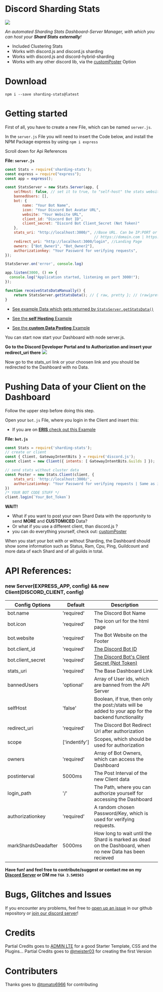 # Discord Sharding Stats

<img src="https://cdn.discordapp.com/attachments/911938193308385360/1030495533858566194/1665586951553.png">

*An automated Sharding Stats Dashboard-Server Manager, with which you can host your **Shard Stats** __externally__!*

- Included Clustering Stats
- Works with discord.js and discord.js sharding
- Works with discord.js and discord-hybrid-sharding
- Works with any other discord lib, via the [customPoster](https://github.com/tga098/sharding-stats/blob/v2.1.0/exampleDatas/customPoster.md) Option


# Download

```
npm i --save sharding-stats@latest
```

# Getting started

First of all, you have to create a new File, which can be named `server.js`.

In the `server.js` File you will need to insert the Code below, and install the NPM Package express by using `npm i express`

Scroll down for Api References

**File: `server.js`**

```js
const Stats = require('sharding-stats');
const express = require("express");
const app = express();

const StatsServer = new Stats.Server(app, {
    selfHost: false, // set it to true, to "self-host" the stats websites via your APP, by doing StatsServer.getStatsData(); | Data is sent via: "POST /stats" - that endpoint will be automatically assigned by the Server, if your app is a valid APP Server
    bannedUsers: [],
    bot: {
        name: "Your Bot Name",
        icon: "Your Discord Bot Avatar URL",
        website: "Your Website URL",
        client_id: "Discord Bot ID",
        client_secret: "Discord Bot Client_Secret (Not Token)"
    },
    stats_uri: "http://localhost:3000/", //Base URL. Can be IP:PORT or Domains behind a proxy or just a Domain.
                                         // https://domain.com | https://repository.username.repl.co | https://server.stats-of-me.xyz
    redirect_uri: "http://localhost:3000/login", //Landing Page
    owners: ["Bot_Owner1", "Bot_Owner2"],
    authorizationkey: "Your Password for verifying requests",
});

StatsServer.on('error', console.log)

app.listen(3000, () => {
  console.log("Application started, listening on port 3000!");
});

function receiveStatsDataManually() {
    return StatsServer.getStatsData(); // { raw, pretty }; // (raw|pretty).(shards|total);
}
```

 - [See example Data which gets returned by `StatsServer.getStatsData()`](https://github.com/tga098/sharding-stats/blob/v2.1.0/exampleDatas/statsDataReturnData.md)

 - [See the **self Hosting** Example](https://github.com/tga098/sharding-stats/blob/v2.1.0/exampleDatas/selfHostingExampel.md)

 - [See the **custom Data Posting** Example](https://github.com/tga098/sharding-stats/blob/v2.1.0/exampleDatas/customPoster.md)


You can start now start your Dashboard with node server.js.

**Go to the Discord Developer Portal and to Authorization and insert your redirect_uri there**
![](https://media.discordapp.net/attachments/756591979097227295/871290682201997332/unknown.png?width=1025&height=383)

Now go to the stats_uri link or your choosen link and you should be redirected to the Dashboard with no Data.

# Pushing Data of your Client on the Dashboard

Follow the upper step before doing this step.

Open your `bot.js` File, where you login in the Client and insert this:

- If you are on [**ERIS** check out this Example](https://github.com/tga098/sharding-stats/blob/v2.1.0/exampleDatas/customPoster.md#poster-example-for-eris)

**File: `bot.js`** 

```js
const Stats = require('sharding-stats');
// create ur client
const { Client, GatewayIntentBits } = require('discord.js');
const client = new Client({ intents: [ GatewayIntentBits.Guilds ] });

// send stats without cluster data
const Poster = new Stats.Client(client, {
    stats_uri: 'http://localhost:3000/',
    authorizationkey: "Your Password for verifying requests | Same as in Server.js",
})
/* YOUR BOT CODE STUFF */
client.login(`Your_Bot_Token`)
```

**WAIT!**

- What if you want to post your own Shard Data with the opportunity to send **MORE** and **CUSTOMICED** Data?
- Or what if you use a different client, than discord.js ?
- you can do everything yourself, check out: [customPoster](https://github.com/tga098/sharding-stats/blob/v2.1.0/exampleDatas/customPoster.md)

When you start your bot with or without Sharding, the Dashboard should show some information such as Status, Ram, Cpu, Ping, Guildcount and more data of each Shard and of all guilds in total.

# API References:

### new Server(EXPRESS_APP, config) && new Client(DISCORD_CLIENT, config)
| Config Options | Default | Description |
| -------------- | ------------- |-------------- |
|  bot.name      | 'required' | The Discord Bot Name |
|  bot.icon      | 'required' | The icon url for the html page |
|  bot.website   | 'required' | The Bot Website on the Footer |
|  bot.client_id | 'required' | [The Discord Bot ID](https://support.heateor.com/discord-client-id-discord-client-secret/ )          |
| bot.client_secret | 'required' | [The Discord Bot's Client Secret (Not Token)](https://support.heateor.com/discord-client-id-discord-client-secret/ )          |
| stats_uri      | 'required' | The Base Dashboard Link |
| bannedUsers      | 'optional' | Array of User ids, which are banned from the API Server |
| selfHost      | 'false' | Boolean, if true, then only the post:/stats will be added to your app for the backend functionality |
| redirect_uri   | 'required' | The Discord Bot Redirect Url after authorization |
| scope          | ['indentify'] |Scopes, which should be used for authorization   |
| owners         |'required' | Array of Bot Owners, which can access the Dashboard |
| postinterval   | 5000ms | The Post Interval of the new Client data |
| login_path     | '/' | The Path, where you can authorize yourself for accessing the Dashboard |
| authorizationkey | 'required' | A random chosen Password/Key, which is used for verifying requests. |
| markShardsDeadafter | 5000ms | How long to wait until the Shard is marked as dead on the Dashboard, when no new Data has been recieved |


**Have fun! and feel free to contribute/suggest or contact me on my <a href="https://discord.gg/efJyjc2h26">Discord Server</a> or DM me `TGA 3.5#8563`**

# Bugs, Glitches and Issues
If you encounter any problems, feel free to <a href="https://github.com/meister03/discord-live-stats/issues">open up an issue</a> in our github repository or <a href="https://discord.gg/efJyjc2h26">join our discord server</a>!

# Credits
Partial Credits goes to [ADMIN LTE](https://adminlte.io/) for a good Starter Template, CSS and the Plugins...
Partial Credits goes to [@meister03](https://github.com/meister03/Discord-Live-Stats/) for creating the first Version

# Contributers
Thanks goes to [@tomato6966](https://github.com/Tomato6966) for contributing

